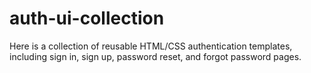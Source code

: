 # auth-ui-collection
Here is a collection of reusable HTML/CSS authentication templates, including sign in, sign up, password reset, and forgot password pages.

